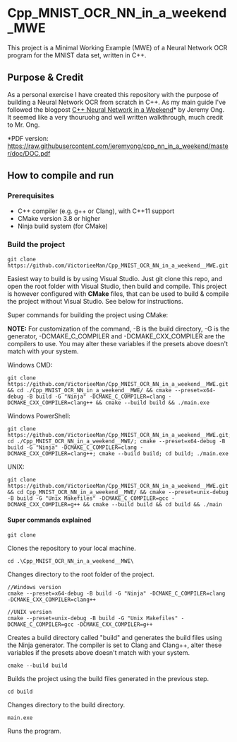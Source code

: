 # Cpp_MNIST_OCR_NN_in_a_weekend_MWE
This project is a Minimal Working Example (MWE) of a Neural Network OCR program for the MNIST data set, written in C++.
## Purpose & Credit
As a personal exercise I have created this repository with the purpose of building a Neural Network OCR from scratch in C++. As my main guide I've followed the blogpost [C++ Neural Network in a Weekend](https://www.jeremyong.com/cpp/machine-learning/2020/10/23/cpp-neural-network-in-a-weekend/)* by Jeremy Ong. It seemed like a very thouruohg and well written walkthrough, much credit to Mr. Ong.

*PDF version: https://raw.githubusercontent.com/jeremyong/cpp_nn_in_a_weekend/master/doc/DOC.pdf

## How to compile and run
### Prerequisites
 - C++ compiler (e.g. g++ or Clang), with C++11 support
 - CMake version 3.8 or higher
 - Ninja build system (for CMake)

### Build the project
```
git clone https://github.com/VictorieeMan/Cpp_MNIST_OCR_NN_in_a_weekend__MWE.git
```
Easiest way to build is by using Visual Studio. Just git clone this repo, and open the root folder with Visual Studio, then build and compile. This project is however configured with **CMake** files, that can be used to build & compile the project without Visual Studio. See below for instructions.

Super commands for building the project using CMake:

**NOTE:** For customization of the command, -B is the build directory, -G is the generator, -DCMAKE_C_COMPILER and -DCMAKE_CXX_COMPILER are the compilers to use. You may alter these variables if the presets above doesn't match with your system.

Windows CMD:
```
git clone https://github.com/VictorieeMan/Cpp_MNIST_OCR_NN_in_a_weekend__MWE.git && cd ./Cpp_MNIST_OCR_NN_in_a_weekend__MWE/ && cmake --preset=x64-debug -B build -G "Ninja" -DCMAKE_C_COMPILER=clang -DCMAKE_CXX_COMPILER=clang++ && cmake --build build && ./main.exe
```

Windows PowerShell:
```
git clone https://github.com/VictorieeMan/Cpp_MNIST_OCR_NN_in_a_weekend__MWE.git; cd ./Cpp_MNIST_OCR_NN_in_a_weekend__MWE/; cmake --preset=x64-debug -B build -G "Ninja" -DCMAKE_C_COMPILER=clang -DCMAKE_CXX_COMPILER=clang++; cmake --build build; cd build; ./main.exe
```

UNIX:
```	
git clone https://github.com/VictorieeMan/Cpp_MNIST_OCR_NN_in_a_weekend__MWE.git && cd Cpp_MNIST_OCR_NN_in_a_weekend__MWE/ && cmake --preset=unix-debug -B build -G "Unix Makefiles" -DCMAKE_C_COMPILER=gcc -DCMAKE_CXX_COMPILER=g++ && cmake --build build && cd build && ./main
```

#### Super commands explained
```
git clone 
```
Clones the repository to your local machine.

```
cd .\Cpp_MNIST_OCR_NN_in_a_weekend__MWE\
```
Changes directory to the root folder of the project.

```
//Windows version
cmake --preset=x64-debug -B build -G "Ninja" -DCMAKE_C_COMPILER=clang -DCMAKE_CXX_COMPILER=clang++

//UNIX version
cmake --preset=unix-debug -B build -G "Unix Makefiles" -DCMAKE_C_COMPILER=gcc -DCMAKE_CXX_COMPILER=g++
```
Creates a build directory called "build" and generates the build files using the Ninja generator. The compiler is set to Clang and Clang++, alter these variables if the presets above doesn't match with your system.

```
cmake --build build
```
Builds the project using the build files generated in the previous step.

```
cd build
```
Changes directory to the build directory.

```
main.exe
```
Runs the program.

